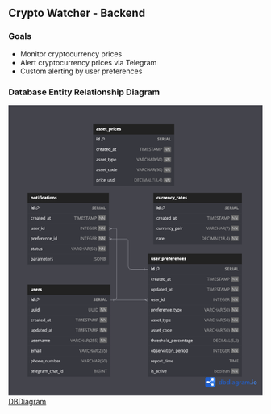 ## Crypto Watcher - Backend

### Goals
- Monitor cryptocurrency prices
- Alert cryptocurrency prices via Telegram
- Custom alerting by user preferences

### Database Entity Relationship Diagram  

![alt text](documentation/ERD.png)
[DBDiagram](https://dbdiagram.io/d/661ab47403593b6b61e97fb8)
